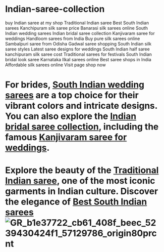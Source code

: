 # Indian-saree-collection
buy Indian saree at my shop
Traditional Indian saree
Best South Indian sarees
Kanchipuram silk saree price
Banarasi silk sarees online
South Indian wedding sarees
Indian bridal saree collection
Kanjivaram saree for weddings
Handloom sarees from India
Buy pure silk sarees online
Sambalpuri saree from Odisha
Gadwal saree shopping
South Indian silk saree styles
Latest saree designs for weddings
South Indian half saree
kanchipuram silk saree cost
Traditional sarees for festivals
South Indian bridal look saree
Karnataka Ilkal sarees online
Best saree shops in India
Affordable silk sarees online
Visit page shop now <h2>

<h1>For brides, <a href="https://myshopprime.com/product/beautiful-art-silk-pink-jacquard-saree-with-blouse-piece-for-women/1690007311">South Indian wedding sarees</a> are a top choice for their vibrant colors and intricate designs. You can also explore the <a href="https://myshopprime.com/product/beautiful-art-silk-pink-jacquard-saree-with-blouse-piece-for-women/1690007311">Indian bridal saree collection</a>, including the famous <a href="https://myshopprime.com/product/beautiful-art-silk-pink-jacquard-saree-with-blouse-piece-for-women/1690007311">Kanjivaram saree for weddings</a>.</h2>

<h1>Explore the beauty of the <a href="https://myshopprime.com/product/beautiful-art-silk-pink-jacquard-saree-with-blouse-piece-for-women/1690007311">Traditional Indian saree</a>, one of the most iconic garments in Indian culture. Discover the elegance of <a href="https://myshopprime.com/product/beautiful-art-silk-pink-jacquard-saree-with-blouse-piece-for-women/1690007311">Best South Indian sarees</a


![GR_b1e37722_cb61_408f_beec_5239430424f1_57129786_origin80prcnt](https://github.com/user-attachments/assets/e7ed8988-453b-4421-b84f-37c18a81f18e)





